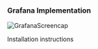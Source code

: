 ### Grafana Implementation

![GrafanaScreencap](https://github.com/Cruhrup/DailyReport/assets/79858481/56c983b1-faf2-43a4-a6dc-8bb453528d55)


Installation instructions
